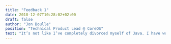 ```yaml
---
title: "Feedback 1"
date: 2018-12-07T10:28:02+02:00
draft: false
author: "Jon Boulle"
position: "Technical Product Lead @ CoreOS"
text: "It’s not like I’ve completely divorced myself of Java. I have written a significant amount of Java/Spring/Hibernate code in the last 3 years. While I fully enjoyed the work coding in Java has lost its lustre."
---
```


